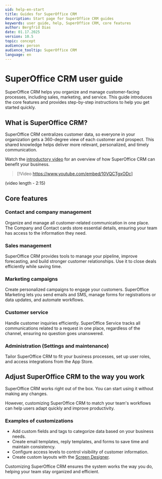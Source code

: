 ```yaml
---
uid: help-en-start
title: Guides for SuperOffice CRM
description: Start page for SuperOffice CRM guides
keywords: user guide, help, SuperOffice CRM, core features
author: Bergfrid Dias
date: 01.17.2025
version: 10.5
topic: concept
audience: person
audience_tooltip: SuperOffice CRM
language: en
---
```


# SuperOffice CRM user guide

SuperOffice CRM helps you organize and manage customer-facing processes, including sales, marketing, and service. This guide introduces the core features and provides step-by-step instructions to help you get started quickly.

## What is SuperOffice CRM?

SuperOffice CRM centralizes customer data, so everyone in your organization gets a 360-degree view of each customer and prospect. This shared knowledge helps deliver more relevant, personalized, and timely communication.

Watch the [introductory video](https://www.youtube.com/embed/10VQCTgxODc) for an overview of how SuperOffice CRM can benefit your business.

> [!Video https://www.youtube.com/embed/10VQCTgxODc]

(video length - 2:15)

## Core features

### Contact and company management

Organize and manage all customer-related communication in one place. The Company and Contact cards store essential details, ensuring your team has access to the information they need.

### Sales management

SuperOffice CRM provides tools to manage your pipeline, improve forecasting, and build stronger customer relationships. Use it to close deals efficiently while saving time.

### Marketing campaigns

Create personalized campaigns to engage your customers. SuperOffice Marketing lets you send emails and SMS, manage forms for registrations or data updates, and automate workflows.

### Customer service

Handle customer inquiries efficiently. SuperOffice Service tracks all communications related to a request in one place, regardless of the channel, ensuring no question goes unanswered.

### Administration (Settings and maintenance)

Tailor SuperOffice CRM to fit your business processes, set up user roles, and access integrations from the App Store.

## Adjust SuperOffice CRM to the way you work

SuperOffice CRM works right out of the box. You can start using it without making any changes.

However, customizing SuperOffice CRM to match your team's workflows can help users adapt quickly and improve productivity.

### Examples of customizations

* Add custom fields and tags to categorize data based on your business needs.
* Create email templates, reply templates, and forms to save time and maintain consistency.
* Configure access levels to control visibility of customer information.
* Create custom layouts with the [Screen Designer][1].

Customizing SuperOffice CRM ensures the system works the way you do, helping your team stay organized and efficient.

<!-- Referenced links -->
[1]: ../ui/screen-designer/learn/index.md
